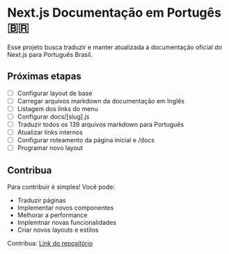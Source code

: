 # Next.js Documentação em Portugês 🇧🇷

Esse projeto busca traduzir e manter atualizada a documentação oficial do Next.js para Português Brasil.

## Próximas etapas
- [ ] Configurar layout de base
- [ ] Carregar arquivos markdown da documentação em Inglês
- [ ] Listagem dos links do menu
- [ ] Configurar docs/[slug].js
- [ ] Traduzir todos os 139 arquivos markdown para Português
- [ ] Atualizar links internos
- [ ] Configurar roteamento da página inicial e /docs
- [ ] Programar novo layout 

## Contribua</h2>
Para contribuir é simples! Você pode:
- Traduzir páginas
- Implementar novos componentes
- Melhorar a performance
- Implemtnar novas funcionalidades
- Criar novos layouts e estilos

Contribua: [Link do repositório](https://github.com/brunoleo223/next-documentacao-pt-br)